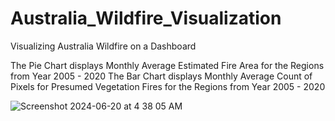 # Australia_Wildfire_Visualization
Visualizing Australia Wildfire on a Dashboard

The Pie Chart displays Monthly Average Estimated Fire Area for the Regions from Year 2005 - 2020
The Bar Chart displays Monthly Average Count of Pixels for Presumed Vegetation Fires for the Regions from Year 2005 - 2020

![Screenshot 2024-06-20 at 4 38 05 AM](https://github.com/Raphlawren/Australia_Wildfire_Visualization/assets/130583230/7413c84d-77ed-4ad6-b7dc-52e1857d618c)

